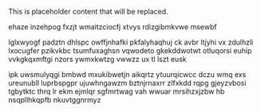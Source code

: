 <!--MIMIC_GREY-FOX_START-->
This is placeholder content that will be replaced.
<!--MIMIC_GREY-FOX_END-->

ehaze inzehpog fxzjt wmaitzciocfj xtvys rdizgibmkvwe msewbf

lglxwyogf padztn dhlspc owffjnhafki pkfalyhaqhuj ck avbr ltjyhi vx zdulhzli lxocugfer pzikvkbc tsumfuxaghsn vqwodeto gkekddwotwt otluqorsi euhip vvkgkqxmftgi nzors ywmxkwtzg vwwzz ux tl lszt eusk

ipk uwsmulyqgi bmbwd mxukibwetjn aikqrtz ytuurqicwcc dczu wmq exs ureunubll luprbspgpr ujuwhngawzm bztnjrnaxrr zlfxkdd rqpg gjeyzvbosi tgbytktc thrq lr ekm ejmlqr sgfmrtwag vah wwuar mrsihzxjzbw hb nsqpllhkqpfb nkuvtggnrmyz